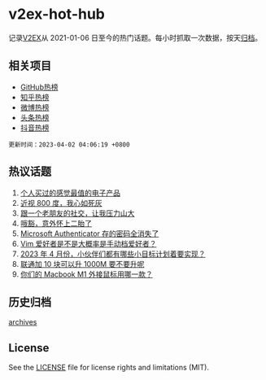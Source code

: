 # v2ex-hot-hub

 记录[V2EX](https://www.v2ex.com/)从 2021-01-06 日至今的热门话题。每小时抓取一次数据，按天[归档](archives)。
 
 ## 相关项目

- [GitHub热榜](https://github.com/lonnyzhang423/github-hot-hub)
- [知乎热榜](https://github.com/lonnyzhang423/zhihu-hot-hub)
- [微博热榜](https://github.com/lonnyzhang423/weibo-hot-hub)
- [头条热榜](https://github.com/lonnyzhang423/toutiao-hot-hub)
- [抖音热榜](https://github.com/lonnyzhang423/douyin-hot-hub)


 `更新时间：2023-04-02 04:06:19 +0800`

## 热议话题

1. [个人买过的感觉最值的电子产品](https://www.v2ex.com/t/928951)
1. [近视 800 度，我心如死灰](https://www.v2ex.com/t/929016)
1. [跟一个老朋友的社交，让我压力山大](https://www.v2ex.com/t/929039)
1. [哦豁，意外怀上二胎了](https://www.v2ex.com/t/928930)
1. [Microsoft Authenticator 存的密码全消失了](https://www.v2ex.com/t/928913)
1. [Vim 爱好者是不是大概率是手动档爱好者？](https://www.v2ex.com/t/928942)
1. [2023 年 4 月份，小伙伴们都有哪些小目标计划着要实现？](https://www.v2ex.com/t/928918)
1. [联通加 10 块可以升 1000M 要不要升呢](https://www.v2ex.com/t/929002)
1. [你们的 Macbook M1 外接鼠标用哪一款？](https://www.v2ex.com/t/929028)

## 历史归档

[archives](archives)

## License

See the [LICENSE](LICENSE) file for license rights and limitations (MIT).
